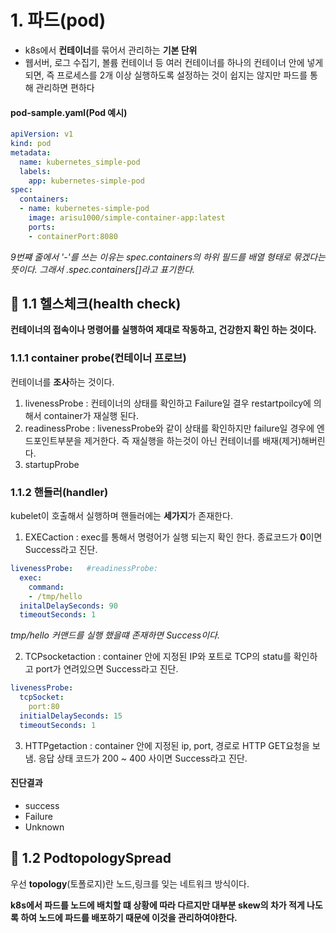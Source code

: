 # 1. 파드(pod)
* k8s에서 **컨테이너**를 묶어서 관리하는 **기본 단위**
* 웹서버, 로그 수집기, 볼륨 컨테이너 등 여러 컨테이너를 하나의 컨테이너 안에 넣게 되면, 즉 프로세스를 2개 이상 실행하도록 설정하는 것이 쉽지는 않지만 파드를 통해 관리하면 편하다


#### pod-sample.yaml(Pod 예시)
``` yaml
apiVersion: v1
kind: pod
metadata:
  name: kubernetes_simple-pod
  labels:
    app: kubernetes-simple-pod
spec:
  containers:
  - name: kubernetes-simple-pod
    image: arisu1000/simple-container-app:latest
    ports:
    - containerPort:8080
```
*9번쨰 줄에서 '-'를 쓰는 이유는 spec.containers의 하위 필드를 배열 형태로 묶겠다는 뜻이다. 그래서 .spec.containers[]라고 표기한다.*



## 📌 1.1 헬스체크(health check)
**컨테이너의 접속이나 명령어를 실행하여 제대로 작동하고, 건강한지 확인 하는 것이다.**

### 1.1.1 container probe(컨테이너 프로브)
컨테이너를 **조사**하는 것이다.

1. livenessProbe : 컨테이너의 상태를 확인하고 Failure일 결우 restartpoilcy에 의해서 container가 재실행 된다.
2. readinessProbe : livenessProbe와 같이 상태를 확인하지만 failure일 경우에 엔드포인트부분을 제거한다. 즉 재실행을 하는것이 아닌 컨테이너를 배재(제거)해버린다.
3. startupProbe

### 1.1.2 핸들러(handler)
kubelet이 호출해서 실행하며 핸들러에는 **세가지**가 존재한다.

1. EXECaction : exec를 통해서 명령어가 실행 되는지 확인 한다. 종료코드가 **0**이면 Success라고 진단.
``` yaml
livenessProbe:   #readinessProbe:
  exec:
    command:
    - /tmp/hello
  initalDelaySeconds: 90
  timeoutSeconds: 1
```
*tmp/hello 커맨드를 실행 했을떄 존재하면 Success이다.*

2. TCPsocketaction : container 안에 지정된 IP와 포트로 TCP의 statu를 확인하고 port가 연려있으면 Success라고 진단.
``` yaml
livenessProbe:
  tcpSocket:
    port:80
  initialDelaySeconds: 15
  timeoutSeconds: 1
```
3. HTTPgetaction : container 안에 지정된 ip, port, 경로로 HTTP GET요청을 보냄. 응답 상태 코드가 200 ~ 400 사이면 Success라고 진단.

#### 진단결과
* success
* Failure
* Unknown

## 📌 1.2 PodtopologySpread
우선 **topology**(토폴로지)란 노드,링크를 잊는 네트워크 방식이다.

**k8s에서 파드를 노드에 배치할 떄 상황에 따라 다르지만 대부분 skew의 차가 적게 나도록 하여 노드에 파드를 배포하기 때문에 이것을 관리하여야한다.**



